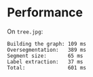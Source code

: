 # Performance

On `tree.jpg`:

```
Building the graph: 109 ms
Oversegmentation:   389 ms
Segment size:       65 ms
Label extraction:   37 ms
Total:              601 ms
```
